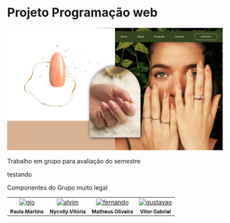 # Projeto Programação web 

<img src="assets/img/imgRead.png"/>

Trabalho em grupo para avaliação do semestre

testando

Componentes do Grupo muito legal


<table>
  <tr>
    <td align="center">
      <a href="https://github.com/Morinian">
        <img src="https://avatars.githubusercontent.com/u/83657190?s=400&u=d76fdf249c87f16ad8ebd8bde4b5245fdc773e4c&v=4" width="100px;" alt="gio"/><br>
        <sub>
          <b>Paula Martins</b>
        </sub>
      </a>
    </td>
    <td align="center">
      <a href="https://github.com/">
        <img src="https://avatars.githubusercontent.com/u/83657190?s=400&u=d76fdf249c87f16ad8ebd8bde4b5245fdc773e4c&v=4" width="100px;" alt="alvim"/><br>
        <sub>
          <b>Nycolly Vitória</b>
        </sub>
      </a>
    </td>
    <td align="center">
      <a href="https://github.com/">
        <img src="https://avatars.githubusercontent.com/u/83657190?s=400&u=d76fdf249c87f16ad8ebd8bde4b5245fdc773e4c&v=4" width="100px;" alt="fernando"/><br>
        <sub>
          <b>Matheus Oliveira</b>
        </sub>
      </a>
    </td>
    <td align="center">
      <a href="https://github.com/">
        <img src="https://avatars.githubusercontent.com/u/83657190?s=400&u=d76fdf249c87f16ad8ebd8bde4b5245fdc773e4c&v=4" width="100px;" alt="gustavao"/><br>
        <sub>
          <b>Vitor Gabriel</b>
        </sub>
      </a>
    </td>
  </tr>
  <tr>
  </tr>
</table>
